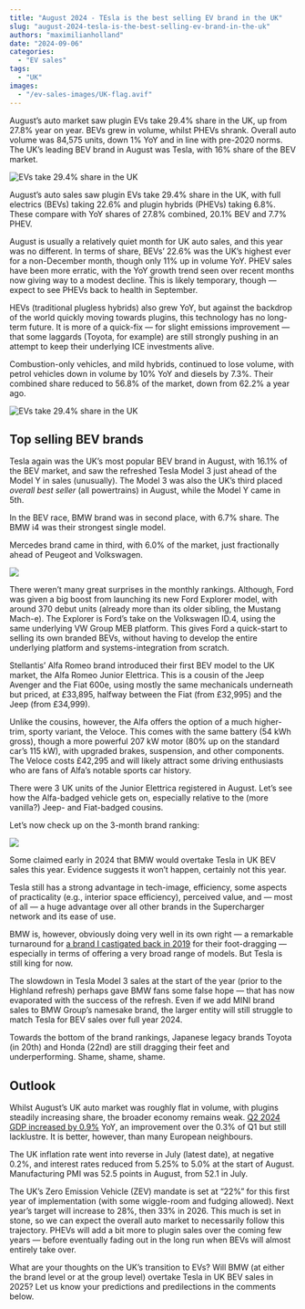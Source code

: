 ```yaml
---
title: "August 2024 - TEsla is the best selling EV brand in the UK"
slug: "august-2024-tesla-is-the-best-selling-ev-brand-in-the-uk"
authors: "maximilianholland"
date: "2024-09-06"
categories:
  - "EV sales"
tags:
  - "UK"
images:
  - "/ev-sales-images/UK-flag.avif"
---
```


August’s auto market saw plugin EVs take 29.4% share in the UK, up from 27.8% year on year. BEVs grew in volume, whilst PHEVs shrank. Overall auto volume was 84,575 units, down 1% YoY and in line with pre-2020 norms. The UK’s leading BEV brand in August was Tesla, with 16% share of the BEV market.

![EVs take 29.4% share in the UK](/ev-sales-images/2024-08-UK-Passenger-Auto-Registrations.avif)

August’s auto sales saw plugin EVs take 29.4% share in the UK, with full electrics (BEVs) taking 22.6% and plugin hybrids (PHEVs) taking 6.8%. These compare with YoY shares of 27.8% combined, 20.1% BEV and 7.7% PHEV.

August is usually a relatively quiet month for UK auto sales, and this year was no different. In terms of share, BEVs’ 22.6% was the UK’s highest ever for a non-December month, though only 11% up in volume YoY. PHEV sales have been more erratic, with the YoY growth trend seen over recent months now giving way to a modest decline. This is likely temporary, though — expect to see PHEVs back to health in September.

HEVs (traditional plugless hybrids) also grew YoY, but against the backdrop of the world quickly moving towards plugins, this technology has no long-term future. It is more of a quick-fix — for slight emissions improvement — that some laggards (Toyota, for example) are still strongly pushing in an attempt to keep their underlying ICE investments alive.

Combustion-only vehicles, and mild hybrids, continued to lose volume, with petrol vehicles down in volume by 10% YoY and diesels by 7.3%. Their combined share reduced to 56.8% of the market, down from 62.2% a year ago.

![EVs take 29.4% share in the UK](/ev-sales-images/2024-08-UK-Monthly-Powertrain-Market-Share.avif)

## Top selling BEV brands

Tesla again was the UK’s most popular BEV brand in August, with 16.1% of the BEV market, and saw the refreshed Tesla Model 3 just ahead of the Model Y in sales (unusually). The Model 3 was also the UK’s third placed _overall best seller_ (all powertrains) in August, while the Model Y came in 5th.

In the BEV race, BMW brand was in second place, with 6.7% share. The BMW i4 was their strongest single model.

Mercedes brand came in third, with 6.0% of the market, just fractionally ahead of Peugeot and Volkswagen.

![](/ev-sales-images/2024-08-UK-BEV-Brand-_-Est.avif)

There weren’t many great surprises in the monthly rankings. Although, Ford was given a big boost from launching its new Ford Explorer model, with around 370 debut units (already more than its older sibling, the Mustang Mach-e). The Explorer is Ford’s take on the Volkswagen ID.4, using the same underlying VW Group MEB platform. This gives Ford a quick-start to selling its own branded BEVs, without having to develop the entire underlying platform and systems-integration from scratch.

Stellantis’ Alfa Romeo brand introduced their first BEV model to the UK market, the Alfa Romeo Junior Elettrica. This is a cousin of the Jeep Avenger and the Fiat 600e, using mostly the same mechanicals underneath but priced, at £33,895, halfway between the Fiat (from £32,995) and the Jeep (from £34,999).

Unlike the cousins, however, the Alfa offers the option of a much higher-trim, sporty variant, the Veloce. This comes with the same battery (54 kWh gross), though a more powerful 207 kW motor (80% up on the standard car’s 115 kW), with upgraded brakes, suspension, and other components.  The Veloce costs £42,295 and will likely attract some driving enthusiasts who are fans of Alfa’s notable sports car history.

There were 3 UK units of the Junior Elettrica registered in August. Let’s see how the Alfa-badged vehicle gets on, especially relative to the (more vanilla?) Jeep- and Fiat-badged cousins.

Let’s now check up on the 3-month brand ranking:

![](/ev-sales-images/2024-08-UK-BEV-Brand-_-Est.-Trailing-Qtr.avif)

Some claimed early in 2024 that BMW would overtake Tesla in UK BEV sales this year. Evidence suggests it won’t happen, certainly not this year.

Tesla still has a strong advantage in tech-image, efficiency, some aspects of practicality (e.g., interior space efficiency), perceived value, and — most of all — a huge advantage over all other brands in the Supercharger network and its ease of use.

BMW is, however, obviously doing very well in its own right — a remarkable turnaround for [a brand I castigated back in 2019](https://cleantechnica.com/2019/07/07/tesla-disrupts-bmw-boss-throws-in-the-towel/) for their foot-dragging — especially in terms of offering a very broad range of models. But Tesla is still king for now.

The slowdown in Tesla Model 3 sales at the start of the year (prior to the Highland refresh) perhaps gave BMW fans some false hope — that has now evaporated with the success of the refresh. Even if we add MINI brand sales to BMW Group’s namesake brand, the larger entity will still struggle to match Tesla for BEV sales over full year 2024.

Towards the bottom of the brand rankings, Japanese legacy brands Toyota (in 20th) and Honda (22nd) are still dragging their feet and underperforming. Shame, shame, shame.

## Outlook

Whilst August’s UK auto market was roughly flat in volume, with plugins steadily increasing share, the broader economy remains weak. [Q2 2024 GDP increased by 0.9%](https://tradingeconomics.com/united-kingdom/indicators) YoY, an improvement over the 0.3% of Q1 but still lacklustre. It is better, however, than many European neighbours.

The UK inflation rate went into reverse in July (latest date), at negative 0.2%, and interest rates reduced from 5.25% to 5.0% at the start of August. Manufacturing PMI was 52.5 points in August, from 52.1 in July.

The UK’s Zero Emission Vehicle (ZEV) mandate is set at “22%” for this first year of implementation (with some wiggle-room and fudging allowed). Next year’s target will increase to 28%, then 33% in 2026. This much is set in stone, so we can expect the overall auto market to necessarily follow this trajectory. PHEVs will add a bit more to plugin sales over the coming few years — before eventually fading out in the long run when BEVs will almost entirely take over.

What are your thoughts on the UK’s transition to EVs? Will BMW (at either the brand level or at the group level) overtake Tesla in UK BEV sales in 2025? Let us know your predictions and predilections in the comments below.